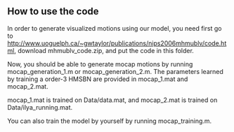 ## How to use the code

In order to generate visualized motions using our model, you need first go to http://www.uoguelph.ca/~gwtaylor/publications/nips2006mhmublv/code.html, 
download mhmublv_code.zip, and put the code in this folder.

Now, you should be able to generate mocap motions by running mocap_generation_1.m or mocap_generation_2.m. The parameters learned
by training a order-3 HMSBN are provided in mocap_1.mat and mocap_2.mat.

mocap_1.mat is trained on Data/data.mat, and mocap_2.mat is trained on Data/ilya_running.mat.

You can also train the model by yourself by running mocap_training.m.





 




